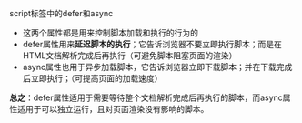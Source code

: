 script标签中的defer和async
- 这两个属性都是用来控制脚本加载和执行的行为的
- defer属性用来**延迟脚本的执行**；它告诉浏览器不要立即执行脚本；而是在HTML文档解析完成后再执行（可避免脚本阻塞页面的渲染）
- async属性也用于异步加载脚本，它告诉浏览器立即下载脚本；并在下载完成后立即执行；（可提高页面的加载速度）

**总之**：defer属性适用于需要等待整个文档解析完成后再执行的脚本，而async属性适用于可以独立运行，且对页面渲染没有影响的脚本。